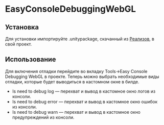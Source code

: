 # EasyConsoleDebuggingWebGL
## Установка
Для установки импортируйте .unitypackage, скачанный из [Реализов](https://github.com/Leo17O3/EasyConsoleDebuggingWebGL/releases), в свой проект.
## Использование
Для включения отладки перейдите во вкладку Tools->Easy Console Debugging WebGL в проекте. Теперь можно выбрать необходимые виды отладки, которые будет выводиться в кастомном окне в билде.
* Is need to debug log — перехват и вывод в кастомное окно логов из консоли.
* Is need to debug error — перехват и вывод в кастомное окно ошибок из консоли.
* Is need to debug warn — перехват и вывод в кастомное окно предупреждений из консоли.
